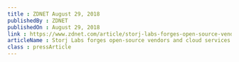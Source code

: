 ```yaml
---
title : ZDNET August 29, 2018
publishedBy : ZDNET
publishedOn : August 29, 2018
link : https://www.zdnet.com/article/storj-labs-forges-open-source-vendors-and-cloud-services-alliance/
articleName : Storj Labs forges open-source vendors and cloud services alliance
class : pressArticle
---
```

